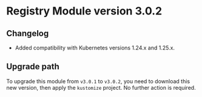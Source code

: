 # Registry Module version 3.0.2

## Changelog
- Added compatibility with Kubernetes versions 1.24.x and 1.25.x.

## Upgrade path

To upgrade this module from `v3.0.1` to `v3.0.2`, you need to download this new version, then apply the `kustomize` project. No further action is required.